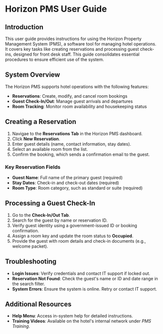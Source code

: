 # Horizon PMS User Guide

## Introduction

This user guide provides instructions for using the Horizon Property Management System (PMS), a software tool for managing hotel operations. It covers key tasks like creating reservations and processing guest check-ins, designed for front desk staff. This guide consolidates essential procedures to ensure efficient use of the system.

## System Overview
The Horizon PMS supports hotel operations with the following features:
- **Reservations**: Create, modify, and cancel room bookings
- **Guest Check-In/Out**: Manage guest arrivals and departures
- **Room Tracking**: Monitor room availability and housekeeping status

## Creating a Reservation

1. Navigae to the **Reservations Tab** in the Horizon PMS dashboard.
2. Click **New Reservation**.
3. Enter guest details (name, contact information, stay dates).
4. Select an available room from the list.
5. Confirm the booking, which sends a confirmation email to the guest.

### Key Reservation Fields

- **Guest Name**: Full name of the primary guest (required)
- **Stay Dates**: Check-in and check-out dates (required)
- **Room Type**: Room category, such as standard or suite (required)

## Processing a Guest Check-In
1. Go to the **Check-In/Out Tab**.
2. Search for the guest by name or reservation ID.
3. Verify guest identity using a government-issued ID or booking confirmation.
4. Assign a room key and update the room status to **Occupied**.
5. Provide the guest with room details and check-in documents (e.g., welcome packet).

## Troubleshooting

- **Login Issues**: Verify credentials and contact IT support if locked out.
- **Reservation Not Found**: Check the guest's name or ID and date range in the search filter.
- **System Errors**: Ensure the system is online. Retry or contact IT support.

## Additional Resources

- **Help Menu**: Access in-system help for detailed instructions.
- **Training Videos**: Available on the hotel's internal network under *PMS Training*.
